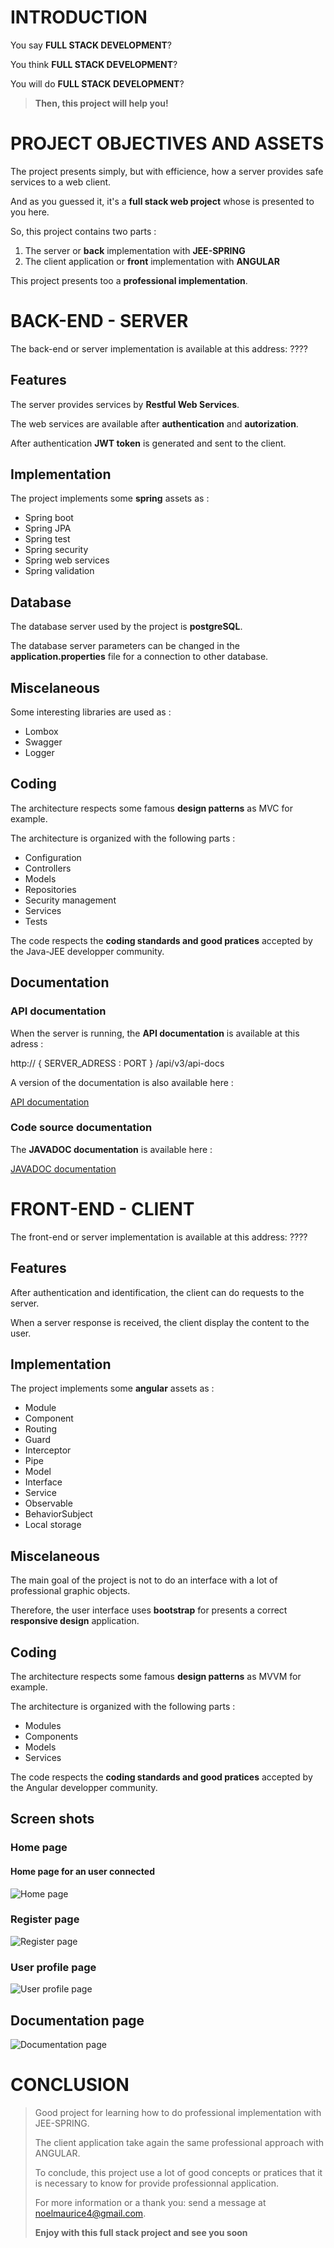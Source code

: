 # INTRODUCTION 


You say **FULL STACK DEVELOPMENT**?

You think **FULL STACK DEVELOPMENT**?

You will do **FULL STACK DEVELOPMENT**?

>**Then, this project will help you!**
 
 
# PROJECT OBJECTIVES AND ASSETS 


The project presents simply, but with efficience, how a server provides safe services to a web client.

And as you guessed it, it's a **full stack web project** whose is presented to you here.

So, this project contains two parts :

1. The server or **back** implementation with **JEE-SPRING**
2. The client application or **front** implementation with **ANGULAR**

This project presents too a **professional implementation**.


# BACK-END - SERVER 

The back-end or server implementation is available at this address: 
????

## Features

The server provides services by **Restful Web Services**. 

The web services are available after **authentication** and **autorization**. 

After authentication **JWT token** is generated and sent to the client.

## Implementation

The project implements some **spring** assets as :

- Spring boot
- Spring JPA
- Spring test
- Spring security
- Spring web services
- Spring validation

## Database

The database server used by the project is **postgreSQL**. 

The database server parameters can be changed in the **application.properties** file for a connection to other database.

## Miscelaneous

Some interesting libraries are used as :

- Lombox
- Swagger
- Logger

## Coding

The architecture respects some famous **design patterns** as MVC for example.

The architecture is organized with the following parts :

- Configuration
- Controllers
- Models
- Repositories
- Security management
- Services
- Tests

The code respects the **coding standards and good pratices** accepted by the Java-JEE developper community.

## Documentation 

### API documentation 

When the server is running, the **API documentation** is available at this adress : 

http:// { SERVER_ADRESS : PORT } /api/v3/api-docs

A version of the documentation is also available here :

[API documentation](./doc/api/api-doc.md) 

### Code source documentation 

The **JAVADOC documentation** is available here :

[JAVADOC documentation](./doc/javadoc/allclasses-index.html) 


# FRONT-END - CLIENT 

The front-end or server implementation is available at this address: 
????

## Features

After authentication and identification, the client can do requests to the server.

When a server response is received, the client display the content to the user.


## Implementation

The project implements some **angular** assets as :

- Module
- Component
- Routing
- Guard
- Interceptor
- Pipe
- Model
- Interface
- Service
- Observable
- BehaviorSubject
- Local storage

## Miscelaneous

The main goal of the project is not to do an interface with a lot of professional graphic objects.

Therefore, the user interface uses **bootstrap** for presents a correct **responsive design** application.


## Coding

The architecture respects some famous **design patterns** as MVVM for example.

The architecture is organized with the following parts :

- Modules
- Components
- Models
- Services

The code respects the **coding standards and good pratices** accepted by the Angular developper community.


## Screen shots

### Home page

#### Home page for an user connected

![Home page](./doc/img/client_home_page.png)

### Register page

![Register page](./doc/img/client_register_page.png)

### User profile page

![User profile page](./doc/img/client_profile_page.png)

## Documentation page

![Documentation page](./doc/img/client_api_doc_page.png)


# CONCLUSION 

>Good project for learning how to do professional implementation with JEE-SPRING.
>
>The client application take again the same professional approach with ANGULAR.
>
>To conclude, this project use a lot of good concepts or pratices that it is necessary to know for provide professionnal application.
>
>For more information or a thank you: send a message at <noelmaurice4@gmail.com>.
>
>**Enjoy with this full stack project and see you soon**
>

